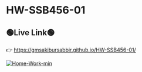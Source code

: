 # HW-SSB456-01

<h2>🟢Live Link🟢</h2>

👉 https://gmsakibursabbir.github.io/HW-SSB456-01/



<a href='https://postimg.cc/nCGBHDK9' target='_blank'><img src='https://i.postimg.cc/nCGBHDK9/Home-Work-min.png' border='0' alt='Home-Work-min'/></a>
